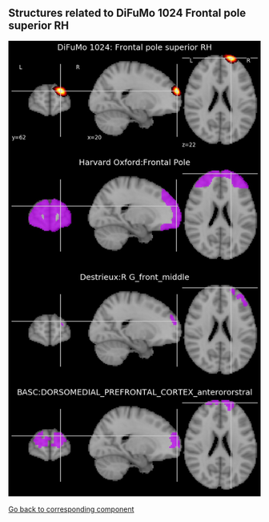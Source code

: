 


## Structures related to DiFuMo 1024 Frontal pole superior RH

![934](934.jpg "Structures related to DiFuMo 1024 Frontal pole superior RH")

[Go back to corresponding component](https://parietal-inria.github.io/DiFuMo/1024/html/934.html)